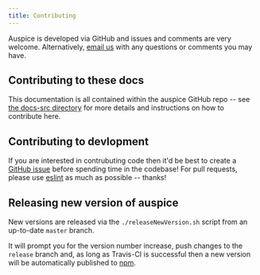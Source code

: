 ```yaml
---
title: Contributing
---
```



Auspice is developed via GitHub and issues and comments are very welcome.
Alternatively, [email us](mailto:hello@nextstrain.org) with any questions or comments you may have. 


## Contributing to these docs

This documentation is all contained within the auspice GitHub repo -- see [the docs-src directory](https://github.com/nextstrain/auspice/tree/master/docs-src) for more details and instructions on how to contribute here.

## Contributing to devlopment
If you are interested in contrubuting code then it'd be best to create a [GitHub issue](https://github.com/nextstrain/auspice/issues) before spending time in the codebase!
For pull requests, please use [eslint](https://eslint.org/) as much as possible -- thanks! 



## Releasing new version of auspice

New versions are released via the `./releaseNewVersion.sh` script from an up-to-date `master` branch.

It will prompt you for the version number increase, push changes to the `release` branch and, as long as Travis-CI is successful then a new version will be automatically published to [npm](https://www.npmjs.com/package/auspice).

